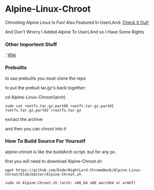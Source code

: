 # Alpine-Linux-Chroot
Chrooting Alpine Linux Is Fun! Also Featured In UserLAnd: [Check It Out!](https://github.com/CypherpunkArmory/UserLAnd-Assets-Alpine)

And Don't Wrorry I Added Alpine To UserLAnd so I Have Some Rights

### Other Importent Stuff
: [Wiki](https://github.com/EnderNightLord-ChromeBook/Alpine-Linux-Chroot/wiki)

### Prebuilts
to use prebuilts you must clone the repo

to put the prebuit tar.gz's back together:

cd Alpine-Linux-Chroot/(arch)

`sudo cat rootfs.tar.gz.part00 rootfs.tar.gz.part01 rootfs.tar.gz.part02 >rootfs.tar.gz`

extract the archive

and then you can chroot into it

### How To Build Source For Yourself
alpine-chroot is like the buildArch script. but for any pc.

first you will need to download Alpine-Chroot.sh

`wget https://github.com/EnderNightLord-ChromeBook/Alpine-Linux-Chroot/blob/master/Alpine-Chroot.sh`

`sudo sh Alpine-Chroot.sh (arch: x86_64 x86 aarch64 or armhf)`
